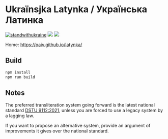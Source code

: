 
Ukraïnsjka Latynka / Українська Латинка
======================================

[![standwithukraine](https://user-images.githubusercontent.com/196601/157244482-73d3c54c-3e3f-4fac-8eb0-cc32cd5d746e.svg)](https://ukrainewar.carrd.co/)
[![](https://github.com/paiv/latynka/workflows/Build/badge.svg)](https://github.com/paiv/latynka/actions)
[![](https://github.com/paiv/latynka/workflows/Publish/badge.svg)](https://github.com/paiv/latynka/actions)


Home: https://paiv.github.io/latynka/


Build
-----

```sh
npm install
npm run build
```

Notes
--
The preferred transliteration system going forward is the latest national standard [DSTU 9112:2021](https://uk.wikipedia.org/wiki/ДСТУ_9112:2021), unless you are forced to use a legacy system by a lagging law.

If you want to propose an alternative system, provide an argument of improvements it gives over the national standard.
